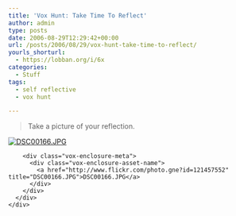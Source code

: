 ```yaml
---
title: 'Vox Hunt: Take Time To Reflect'
author: admin
type: posts
date: 2006-08-29T12:29:42+00:00
url: /posts/2006/08/29/vox-hunt-take-time-to-reflect/
yourls_shorturl:
  - https://lobban.org/i/6x
categories:
  - Stuff
tags:
  - self reflective
  - vox hunt

---
```

> Take a picture of your reflection.

<div class="vox-enclosure vox-enclosure-center vox-enclosure-large vox-photo-enclosure">
  <div class="vox-enclosure-inner">
    <div class="vox-enclosure-list">
      <div class="vox-enclosure-item vox-photo-asset vox-last">
        <div class="vox-enclosure-image">
          <a href="http://www.flickr.com/photo.gne?id=121457552" title="DSC00166.JPG"><img alt="DSC00166.JPG" class="asset asset-image at-xid-6a01348743f8e2970c0133f423da5f970b" src="https://nonimage.typepad.com/.a/6a01348743f8e2970c0133f423da5f970b-320pi" /></a>
        </div>
        
        <div class="vox-enclosure-meta">
          <div class="vox-enclosure-asset-name">
            <a href="http://www.flickr.com/photo.gne?id=121457552" title="DSC00166.JPG">DSC00166.JPG</a>
          </div>
        </div>
      </div>
    </div>
  </div>
</div>
